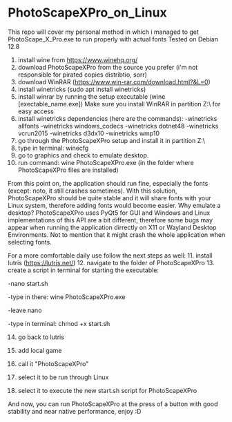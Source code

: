 # PhotoScapeXPro_on_Linux
This repo will cover my personal method in which i managed to get PhotoScape_X_Pro.exe to run properly with actual fonts
Tested on Debian 12.8

1. install wine from https://www.winehq.org/
2. download PhotoScapeXPro from the source you prefer (i'm not responsible for pirated copies distribtio, sorr)
3. download WinRAR (https://www.win-rar.com/download.html?&L=0)
4. install winetricks (sudo apt install winetricks)
5. install winrar by running the setup executable (wine [exectable_name.exe])
   Make sure you install WinRAR in partition Z:\ for easy access
6. install winetricks dependencies (here are the commands):
   -winetricks allfonts
   -winetricks windows_codecs
   -winetricks dotnet48
   -winetricks vcrun2015
   -winetricks d3dx10
   -winetricks wmp10
7. go through the PhotoScapeXPro setup and install it in partition Z:\
8. type in terminal: winecfg
9. go to graphics and check to emulate desktop.
10. run command: wine PhotoScapeXPro.exe (in the folder where PhotoScapeXPro files are installed)

From this point on, the application should run fine, especially the fonts (except: noto, it still crashes sometimes).
With this solution, PhotoScapeXPro should be quite stable and it will share fonts with your Linux system, therefore adding fonts would become easier.
Why emulate a desktop? PhotoScapeXPro uses PyQt5 for GUI and Windows and Linux implementations of this API are a bit different, therefore some bugs may appear
when running the application dirrectly on X11 or Wayland Desktop Environments. Not to mention that it might crash the whole application when selecting fonts.

For a more comfortable daily use follow the next steps as well:
11. install lutris (https://lutris.net/)
12. navigate to the folder of PhotoScapeXPro
13. create a script in terminal for starting the executable:

-nano start.sh

-type in there: wine PhotoScapeXPro.exe

-leave nano

-type in terminal: chmod +x start.sh

14. go back to lutris

15. add local game

16. call it "PhotoScapeXPro"

17. select it to be run through Linux

18. select it to execute the new start.sh script for PhotoScapeXPro

And now, you can run PhotoScapeXPro at the press of a button with good stability and near native performance, enjoy :D
